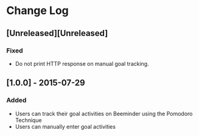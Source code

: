 # Change Log

## [Unreleased][Unreleased]

### Fixed

- Do not print HTTP response on manual goal tracking.

## [1.0.0] - 2015-07-29

### Added

- Users can track their goal activities on Beeminder using the Pomodoro Technique
- Users can manually enter goal activities
